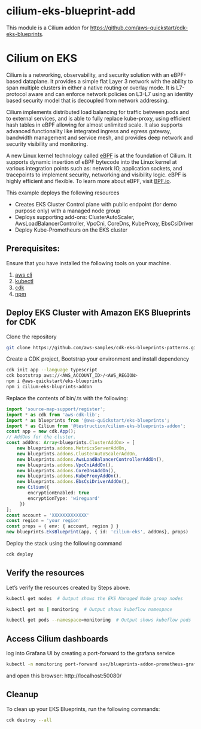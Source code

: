 # cilium-eks-blueprint-add

This module is a Cilium addon for https://github.com/aws-quickstart/cdk-eks-blueprints.

# Cilium on EKS

Cilium is a networking, observability, and security solution with an eBPF-based dataplane. It provides a simple flat Layer 3 network with the ability to span multiple clusters in either a native routing or overlay mode. It is L7-protocol aware and can enforce network policies on L3-L7 using an identity based security model that is decoupled from network addressing.

Cilium implements distributed load balancing for traffic between pods and to external services, and is able to fully replace kube-proxy, using efficient hash tables in eBPF allowing for almost unlimited scale. It also supports advanced functionality like integrated ingress and egress gateway, bandwidth management and service mesh, and provides deep network and security visibility and monitoring.

A new Linux kernel technology called [eBPF](https://ebpf.io/) is at the foundation of Cilium. It supports dynamic insertion of eBPF bytecode into the Linux kernel at various integration points such as: network IO, application sockets, and tracepoints to implement security, networking and visibility logic. eBPF is highly efficient and flexible. To learn more about eBPF, visit [BPF.io](https://ebpf.io/).

This example deploys the following resources

* Creates EKS Cluster Control plane with public endpoint (for demo purpose only) with a managed node group
* Deploys supporting add-ons: ClusterAutoScaler, AwsLoadBalancerController, VpcCni, CoreDns, KubeProxy, EbsCsiDriver
* Deploy Kube-Prometheurs on the EKS cluster

## Prerequisites:

Ensure that you have installed the following tools on your machine.

1. [aws cli](https://docs.aws.amazon.com/cli/latest/userguide/install-cliv2.html)
2. [kubectl](https://Kubernetes.io/docs/tasks/tools/)
3. [cdk](https://docs.aws.amazon.com/cdk/v2/guide/getting_started.html#getting_started_install)
4. [npm](https://docs.npmjs.com/cli/v8/commands/npm-install)

## Deploy EKS Cluster with Amazon EKS Blueprints for CDK

Clone the repository

```sh
git clone https://github.com/aws-samples/cdk-eks-blueprints-patterns.git
```

Create a CDK project, Bootstrap your environment and install dependency

```sh
cdk init app --language typescript
cdk bootstrap aws://<AWS_ACCOUNT_ID>/<AWS_REGION>
npm i @aws-quickstart/eks-blueprints
npm i cilium-eks-bluprints-addon

```

Replace the contents of bin/<your-main-file>.ts  with the following:
```typescript
import 'source-map-support/register';
import * as cdk from 'aws-cdk-lib';
import * as blueprints from '@aws-quickstart/eks-blueprints';
import * as Cilium from '@testruction/cilium-eks-blueprints-addon';
const app = new cdk.App();
// AddOns for the cluster.
const addOns: Array<blueprints.ClusterAddOn> = [
    new blueprints.addons.MetricsServerAddOn,
    new blueprints.addons.ClusterAutoScalerAddOn,
    new blueprints.addons.AwsLoadBalancerControllerAddOn(),
    new blueprints.addons.VpcCniAddOn(),
    new blueprints.addons.CoreDnsAddOn(),
    new blueprints.addons.KubeProxyAddOn(),
    new blueprints.addons.EbsCsiDriverAddOn(),
    new Cilium({
        encryptionEnabled: true
        encryptionType: 'wireguard'
     })
];
const account = 'XXXXXXXXXXXXX'
const region = 'your region'
const props = { env: { account, region } }
new blueprints.EksBlueprint(app, { id: 'cilium-eks', addOns}, props)
```

Deploy the stack using the following command

```sh
cdk deploy
```

## Verify the resources

Let’s verify the resources created by Steps above.

```bash
kubectl get nodes  # Output shows the EKS Managed Node group nodes

kubectl get ns | monitoring  # Output shows kubeflow namespace

kubectl get pods --namespace=monitoring  # Output shows kubeflow pods
```


## Access Cilium dashboards

log into Grafana UI by creating a port-forward to the grafana service<br>

```sh
kubectl -n monitoring port-forward svc/blueprints-addon-prometheus-grafana 50080:80
```

and open this browser: http://localhost:50080/

## Cleanup

To clean up your EKS Blueprints, run the following commands:

```sh
cdk destroy --all
```